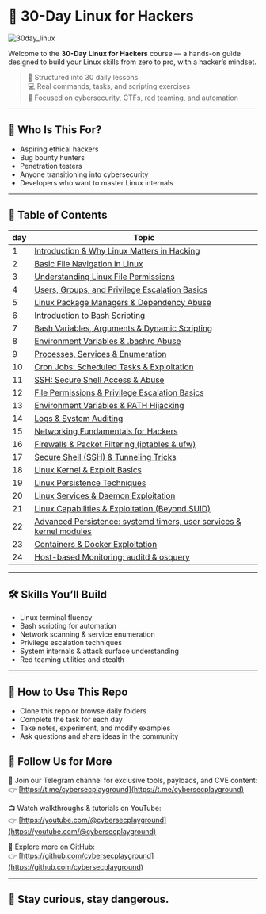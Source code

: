 # 🐧 30-Day Linux for Hackers
![30day_linux](https://github.com/user-attachments/assets/f99d5a61-7e2f-4961-b91e-0d6cb0f05c9a)

Welcome to the **30-Day Linux for Hackers** course — a hands-on guide designed to build your Linux skills from zero to pro, with a hacker’s mindset.

> 📅 Structured into 30 daily lessons  
> 💻 Real commands, tasks, and scripting exercises  
> 🎯 Focused on cybersecurity, CTFs, red teaming, and automation

---

## 📌 Who Is This For?

- Aspiring ethical hackers  
- Bug bounty hunters  
- Penetration testers  
- Anyone transitioning into cybersecurity  
- Developers who want to master Linux internals

---
## 🧭 Table of Contents

| day | Topic |
|-----|-------|
| 1   | [Introduction & Why Linux Matters in Hacking](https://github.com/cybersecplayground/30-Day-Linux-for-Hackers/blob/main/01-Intro.md) |
| 2   | [Basic File Navigation in Linux](https://github.com/cybersecplayground/30-Day-Linux-for-Hackers/blob/main/02-Basic%20File%20Navigation%20in%20Linux.md) |
| 3   | [Understanding Linux File Permissions ](https://github.com/cybersecplayground/30-Day-Linux-for-Hackers/blob/main/03-Understanding%20Linux%20File%20Permissions.md)|
| 4   | [Users, Groups, and Privilege Escalation Basics](https://github.com/cybersecplayground/30-Day-Linux-for-Hackers/blob/main/04-Users%2C%20Groups%2C%20and%20Privilege%20Escalation%20Basics.md) |
| 5   | [Linux Package Managers & Dependency Abuse](https://github.com/cybersecplayground/30-Day-Linux-for-Hackers/blob/main/05-Linux%20Package%20Managers%20%26%20Dependency%20Abuse.md) |
| 6   | [Introduction to Bash Scripting](https://github.com/cybersecplayground/30-Day-Linux-for-Hackers/blob/main/06-Introduction%20to%20Bash%20Scripting.md) |
| 7 | [Bash Variables, Arguments & Dynamic Scripting](https://github.com/cybersecplayground/30-Day-Linux-for-Hackers/blob/main/07-Bash%20Variables%2C%20Arguments%20%26%20Dynamic%20Scripting.md) |
| 8 | [Environment Variables & .bashrc Abuse](https://github.com/cybersecplayground/30-Day-Linux-for-Hackers/blob/main/08-Environment%20Variables%20%26%20.bashrc%20Abuse.md) |
| 9 | [Processes, Services & Enumeration](https://github.com/cybersecplayground/30-Day-Linux-for-Hackers/blob/main/09-Processes%2C%20Services%20%26%20Enumeration.md) |
| 10 | [Cron Jobs: Scheduled Tasks & Exploitation](https://github.com/cybersecplayground/30-Day-Linux-for-Hackers/blob/main/10-Cron%20Jobs%3A%20Scheduled%20Tasks%20%26%20Exploitation.md) |
| 11 | [SSH: Secure Shell Access & Abuse](https://github.com/cybersecplayground/30-Day-Linux-for-Hackers/blob/main/11-SSH_Access_And_Abuse.md) |
| 12 | [File Permissions & Privilege Escalation Basics](https://github.com/cybersecplayground/30-Day-Linux-for-Hackers/blob/main/12-File-Permissions%26Privilege-Escalation-Basics.md) |
| 13 | [Environment Variables & PATH Hijacking](https://github.com/cybersecplayground/30-Day-Linux-for-Hackers/blob/main/13_Environment_Variables_and_PATH_Hijacking.md) |
| 14 | [Logs & System Auditing](https://github.com/cybersecplayground/30-Day-Linux-for-Hackers/blob/main/14_Logs_and_Auditing.md) |
| 15 | [Networking Fundamentals for Hackers](https://github.com/cybersecplayground/30-Day-Linux-for-Hackers/blob/main/15_Networking_Fundamentals.md) |
| 16 | [Firewalls & Packet Filtering (iptables & ufw)](https://github.com/cybersecplayground/30-Day-Linux-for-Hackers/blob/main/16_Firewalls_and_Packet_Filtering.md) | 
| 17 | [Secure Shell (SSH) & Tunneling Tricks](https://github.com/cybersecplayground/30-Day-Linux-for-Hackers/blob/main/17_SSH_and_Tunneling.md) |
| 18 | [Linux Kernel & Exploit Basics](https://github.com/cybersecplayground/30-Day-Linux-for-Hackers/blob/main/18_Kernel_Exploits.md) |
| 19 | [Linux Persistence Techniques](https://github.com/cybersecplayground/30-Day-Linux-for-Hackers/blob/main/19_Linux_Persistence.md) | 
| 20 | [Linux Services & Daemon Exploitation](https://github.com/cybersecplayground/30-Day-Linux-for-Hackers/blob/main/20_Services_and_Daemon_Exploitation.md) |
| 21 | [Linux Capabilities & Exploitation (Beyond SUID)](https://github.com/cybersecplayground/30-Day-Linux-for-Hackers/blob/main/21_Linux_Capabilities_and_Exploitation.md) |
| 22 | [Advanced Persistence: systemd timers, user services & kernel modules](https://github.com/cybersecplayground/30-Day-Linux-for-Hackers/blob/main/22_Advanced_Persistence.md) |
| 23 | [Containers & Docker Exploitation](https://github.com/cybersecplayground/30-Day-Linux-for-Hackers/blob/main/23_Containers_and_Docker_Exploitation.md) |
| 24 | [Host-based Monitoring: auditd & osquery](https://github.com/cybersecplayground/30-Day-Linux-for-Hackers/blob/main/24_Host_Monitoring_Auditd_Osquery.md) |

--- 

## 🛠 Skills You’ll Build

- Linux terminal fluency  
- Bash scripting for automation  
- Network scanning & service enumeration  
- Privilege escalation techniques  
- System internals & attack surface understanding  
- Red teaming utilities and stealth

---

## 📂 How to Use This Repo

- Clone this repo or browse daily folders
- Complete the task for each day
- Take notes, experiment, and modify examples
- Ask questions and share ideas in the community




## 📣 Follow Us for More

💬 Join our Telegram channel for exclusive tools, payloads, and CVE content:  
👉 [https://t.me/cybersecplayground](https://t.me/cybersecplayground)

📺 Watch walkthroughs & tutorials on YouTube:  
👉 [https://youtube.com/@cybersecplayground](https://youtube.com/@cybersecplayground)

🔗 Explore more on GitHub:  
👉 [https://github.com/cybersecplayground](https://github.com/cybersecplayground)

---

## 🔐 Stay curious, stay dangerous.
